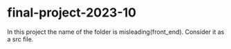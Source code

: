 # final-project-2023-10
In this project the name of the folder is misleading(front_end). Consider it as a src file.
